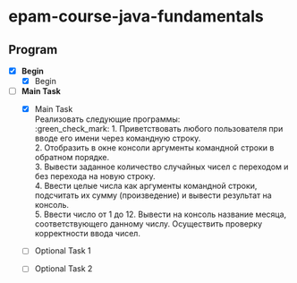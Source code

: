 # epam-course-java-fundamentals
## Program    
- [X] **Begin**    
    - [X] Begin    
- [ ] **Main Task**    
    - [X] Main Task   
        Реализовать следующие программы:    
            :green_check_mark: 1. Приветствовать любого пользователя при вводе его имени через командную строку.    
            2. Отобразить в окне консоли аргументы командной строки в обратном порядке.    
            3. Вывести заданное количество случайных чисел с переходом и без перехода на новую строку.    
            4. Ввести целые числа как аргументы командной строки, подсчитать их сумму (произведение) и вывести результат на консоль.    
            5. Ввести число от 1 до 12. Вывести на консоль название месяца, соответствующего данному числу. Осуществить проверку корректности ввода чисел.    
    - [ ] Optional Task 1    
    - [ ] Optional Task 2   
    
    

